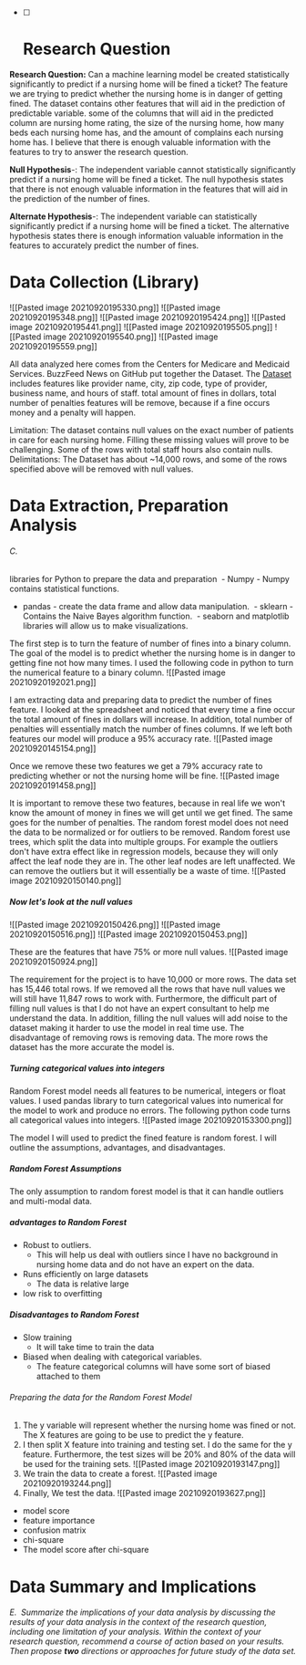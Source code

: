 - [ ] # **Research Question**

**Research Question:** Can a machine learning model be created statistically significantly to predict if a nursing home will be fined a ticket?
The feature we are trying to predict whether the nursing home is in danger of getting fined. The dataset contains other features that will aid in the prediction of predictable variable. some of the columns that will aid in the predicted column are nursing home rating, the size of the nursing home, how many beds each nursing home has, and the amount of complains each nursing home has. I believe that there is enough valuable information with the features to try to answer the research question.

**Null Hypothesis**-: The independent variable cannot statistically significantly predict if a nursing home will be fined a ticket. The null hypothesis states that there is not enough valuable information in the features that will aid in the prediction of the number of fines. 

**Alternate Hypothesis**-: The independent variable can statistically significantly predict if a nursing home will be fined a ticket. The alternative hypothesis states there is enough information valuable information in the features to accurately predict the number of fines.

# **Data Collection (Library)**       
![[Pasted image 20210920195330.png]]
![[Pasted image 20210920195348.png]]
![[Pasted image 20210920195424.png]]
![[Pasted image 20210920195441.png]]
![[Pasted image 20210920195505.png]]
![[Pasted image 20210920195540.png]]
![[Pasted image 20210920195559.png]]

All data analyzed here comes from the Centers for Medicare and Medicaid Services. BuzzFeed News on GitHub put together the Dataset. The [Dataset](https://data.medicare.gov/data/nursing-home-compare) includes features like provider name, city, zip code, type of provider, business name, and hours of staff. total amount of fines in dollars, total number of penalties features will be remove, because if a fine occurs  money and a penalty will happen. 

Limitation: The dataset contains null values on the exact number of patients in care for each nursing home. Filling these missing values will prove to be challenging. Some of the rows with total staff hours also contain nulls. Delimitations: The Dataset has about ~14,000 rows, and some of the rows specified above will be removed with null values.



# **Data Extraction, Preparation Analysis**

###### C.  
 libraries for Python to prepare the data and preparation 
 - Numpy - Numpy contains statistical functions.
- pandas - create the data frame and allow data manipulation.
 - sklearn -  Contains the Naive Bayes algorithm function.
 - seaborn and matplotlib libraries will allow us to make visualizations. 


The first step is to turn the feature of number of fines into a binary column. The goal of the model is to predict whether the nursing home is in danger to getting fine not how many times. I used the following code in python to turn the numerical feature to a binary column. ![[Pasted image 20210920192021.png]] 

I am extracting data and preparing data to predict the number of fines feature. I looked at the spreadsheet and noticed that every time a fine occur the total amount of fines in dollars will increase. In addition, total number of penalties will essentially match the number of fines columns. If we left both features our model will produce a 95% accuracy rate. ![[Pasted image 20210920145154.png]]

Once we remove these two features we get a 79% accuracy rate to predicting whether or not the nursing home will be fine. ![[Pasted image 20210920191458.png]]

It is important to remove these two features, because in real life we won't know the amount of money in fines we will get until we get fined. The same goes for the number of penalties. The random forest model does not need the data to be normalized or for outliers to be removed. Random forest use trees, which split the data into multiple groups. For example the outliers don't have extra effect like in regression models, because they will only affect the leaf node they are in. The other leaf nodes are left unaffected. We can remove the outliers but it will essentially be a waste of time.
![[Pasted image 20210920150140.png]]

##### Now let's look at the null values
![[Pasted image 20210920150426.png]]
![[Pasted image 20210920150516.png]]
![[Pasted image 20210920150453.png]]

These are the features that have 75% or more null values. 
![[Pasted image 20210920150924.png]]

The requirement for the project is to have 10,000 or more rows. The data set has 15,446 total rows. If we removed all the rows that have null values we will still have 11,847 rows to work with. Furthermore, the difficult part of filling null values is that I do not have an expert consultant to help me understand the data. In addition, filling the null values will add noise to the dataset making it harder to use the model in real time use. The disadvantage of removing rows is removing data. The more rows the dataset has the more accurate the model is. 

##### Turning categorical values into integers
Random Forest model needs all features to be numerical, integers or float values. I used pandas library to turn categorical values into numerical for the model to work and produce no errors. The following python code turns all categorical values into integers.
![[Pasted image 20210920153300.png]] 

The model I will used to predict the fined feature is random forest. I will outline the assumptions, advantages, and disadvantages.
##### Random Forest Assumptions
The only assumption to random forest model is that it can handle outliers and multi-modal data. 
##### advantages to Random Forest 
- Robust to outliers. 
	- This will help us deal with outliers since I have no background in nursing home data and do not have an expert on the data. 
- Runs efficiently on large datasets
	- The data is relative large
- low risk to overfitting
##### Disadvantages to Random Forest 
- Slow training 
	- It will take time to train the data 
- Biased when dealing with categorical variables. 
	- The feature categorical columns will have some sort of biased attached to them

###### Preparing the data for the Random Forest Model
1) The y variable will represent whether the nursing home was fined or not. The X features are going to be use to predict the y feature. 
2) I then split X feature into training and testing set. I do the same for the y feature. Furthermore, the test sizes will be 20% and 80% of the data will be used for the training sets.  ![[Pasted image 20210920193147.png]]
3) We train the data to create a forest. ![[Pasted image 20210920193244.png]]
4) Finally, We test the data. ![[Pasted image 20210920193627.png]]
- model score
- feature importance
- confusion matrix 
- chi-square 
- The model score after chi-square 

# **Data Summary and Implications**

###### E.  Summarize the implications of your data analysis by discussing the results of your data analysis in the context of the research question, including one limitation of your analysis. Within the context of your research question, recommend a course of action based on your results. Then propose **two** directions or approaches for future study of the data set.
